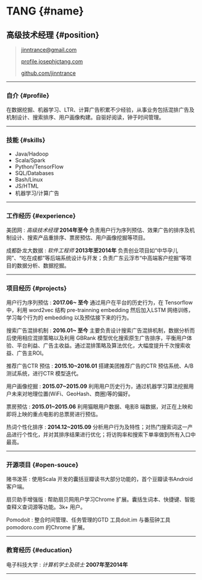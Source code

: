 # TANG {#name}

## 高级技术经理 {#position}

> [jinntrance@gmail.com](emailto:jinntrance@gmail.com)
>
> [profile.josephjctang.com](http://profile.josephjctang.com)
>
> [github.com/jinntrance](http://github.com/jinntrance)

-------

### 自介 {#profile}

在数据挖掘、机器学习、LTR、计算广告积累不少经验，从事业务包括混排广告及机制设计、搜索排序、用户画像构建。自驱好阅读，钟于时间管理。

-------

### 技能 {#skills}

* Java/Hadoop
* Scala/Spark
* Python/TensorFlow
* SQL/Databases
* Bash/Linux
* JS/HTML
* 机器学习/计算广告

------

### 工作经历 {#experience}

美团网
: *高级技术经理*
  __2014年至今__
  负责用户行为序列预估、效果广告的排序及机制设计、搜索产品重排序、票房预估、用户画像挖掘等项目。

成都卧龙大数据
: *软件工程师*
  __2013年至2014年__
  负责创业项目如“中华孕儿网”、“吃在成都”等后端系统设计与开发；负责广东云浮市“中高端客户挖掘”等项目的数据分析、数据挖掘。

------

### 项目经历 {#projects}

用户行为序列预估
: __2017.06~   至今__
  通过用户在平台的历史行为，在 Tensorflow 中，利用 word2vec 结构 pre-trainning embedding 然后加入LSTM 网络训练，学习每个行为的 embedding 以及预估接下来的行为。

搜索广告混排机制
: __2016.01~   至今__
  主要负责设计搜索广告混排机制，数据分析而后使用相应混排策略以及利用 GBRank 模型优化搜索原生广告排序，平衡用户体验、平台利益、广告主收益。通过混排策略及算法优化，大幅度提升千次搜索收益、广告主ROI。

推荐广告CTR 预估
: __2015.10~2016.01__
  搭建美团推荐广告的CTR 预估系统、A/B 测试系统，进行CTR 模型迭代。

用户画像挖掘
: __2015.07~2015.09__
  利用用户历史行为，通过机器学习算法挖掘用户未来对地理位置(WiFi、GeoHash、商圈)等的偏好。

票房预估
: __2015.01~2015.06__
  利用猫眼用户数据、电影B 端数据，对正在上映和即将上映的重点电影的总票房进行预估。

热词个性化排序
: __2014.12~2015.09__
  分析用户行为及特性；对热门搜索词这一产品进行个性化，并对其排序结果进行优化；将访购率和搜索下单率做到所有入口中最高。

------

### 开源项目 {#open-souce}

赌书泼茶
:
  使用Scala 开发的囊括豆瓣读书大部分功能的，首个豆瓣读书Android 客户端。

扇贝助手增强版
:
  帮助扇贝网用户学习Chrome 扩展。囊括生词本、快捷键、智能查释义查词源等功能。3k+ 用户。

Pomodoit
:
  整合时间管理、任务管理的GTD 工具doit.im 与番茄钟工具pomodoro.com 的Chrome 扩展。

------

### 教育经历 {#education}

电子科技大学
: *计算机学士及硕士*
  __2007年至2014年__   

------
